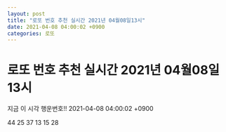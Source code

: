 ```yaml
---
layout: post
title: "로또 번호 추천 실시간 2021년 04월08일13시"
date: 2021-04-08 04:00:02 +0900
categories: 로또
---
```


# 로또 번호 추천 실시간 2021년 04월08일13시

지금 이 시각 행운번호!! 2021-04-08 04:00:02 +0900

 44  25  37  13  15  28 


